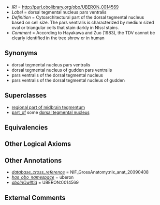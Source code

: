  * *IRI* = http://purl.obolibrary.org/obo/UBERON_0014569
 * *Label* = dorsal tegmental nucleus pars ventralis
 * *Definition* = Cytoarchitectural part of the dorsal tegmental nucleus based on cell size. The pars ventralis is characterized by medium sized oval or triangular cells that stain darkly in NIssl stains.
 * *Comment* = According to Hayakawa and Zuo (1983), the TDV cannot be clearly identified in the tree shrew or in human

## Synonyms

 * dorsal tegmental nucleus pars ventralis
 * dorsal tegmental nucleus of gudden pars ventralis
 * pars ventralis of the dorsal tegmental nucleus
 * pars ventralis of the dorsal tegmental nucleus of gudden

## Superclasses

 * [regional part of midbrain tegmentum](../../UBERON/35/UBERON_0002635.md)
 * [part_of](../../BFO/50/BFO_0000050.md) some [dorsal tegmental nucleus](../../UBERON/43/UBERON_0002143.md)

## Equivalencies


## Other Logical Axioms


## Other Annotations

 * *[database_cross_reference](../../ef/oboInOwl#hasDbXref.md)* = NIF_GrossAnatomy:nlx_anat_20090408
 * *[has_obo_namespace](../../ce/oboInOwl#hasOBONamespace.md)* = uberon
 * *[oboInOwl#id](../../id/oboInOwl#id.md)* = UBERON:0014569

## External Comments

